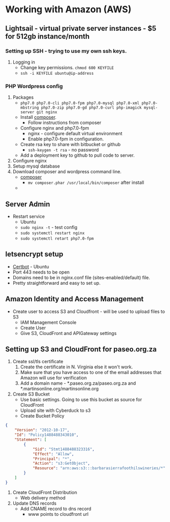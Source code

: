 # Working with Amazon (AWS)

## Lightsail - virtual private server instances - $5 for 512gb instance/month
### Setting up SSH - trying to use my own ssh keys.
1. Logging in
    * Change key permissions. `chmod 600 KEYFILE`
    * `ssh -i KEYFILE ubuntu@ip-address`
### PHP Wordpress config
1. Packages
    * `php7.0 php7.0-cli php7.0-fpm php7.0-mysql php7.0-xml php7.0-mbstring php7.0-zip php7.0-gd php7.0-curl php-imagick mysql-server git nginx`
    * Install [composer](https://getcomposer.org).
        * Follow instructions from composer
    * Configure nginx and php7.0-fpm
        * nginx - configure default virtual environment
        * Enable php7.0-fpm in configuration.
    * Create rsa key to share with bitbucket or github
        * `ssh-keygen -t rsa` - no password
    * Add a deployment key to github to pull code to server.
1. Configure nginx
1. Setup mysql database
1. Download composer and wordpress command line.
    * [composer](https://getcomposer.org/)
        * `mv composer.phar /usr/local/bin/composer` after install
    * 

## Server Admin
* Restart service
    * Ubuntu
    * `sudo nginx -t` - test config
    <!--* `sudo systemctl nginx restart`-->
    * `sudo systemctl restart nginx`
    * `sudo systemctl retart php7.0-fpm`

## letsencrypt setup
* [Certbot](https://certbot.eff.org/#ubuntuxenial-nginx) - Ubuntu
* Port 443 needs to be open
* Domains need to be in nginx.conf file (sites-enabled/default) file.
* Pretty straightforward and easy to set up.

## Amazon Identity and Access Management
* Create user to access S3 and Cloudfront - will be used to upload files to S3
    * IAM Management Console
    * Create User
    * Give S3, CloudFront and APIGateway settings
## Setting up S3 and CloudFront for paseo.org.za
1. Create ssl/tls certificate
    1. Create the certificate in N. Virginia else it won't work.
    1. Make sure that you have access to one of the email addresses that Amazon will use for verification
    1. Add a domain name - *.paseo.org.za/paseo.org.za and *.martinsonline.org/martinsonline.org
1. Create S3 Bucket
    * Use basic settings. Going to use this bucket as source for CloudFront
    * Upload site with Cyberduck to s3
    * Create Bucket Policy
```json
{
    "Version": "2012-10-17",
    "Id": "Policy1488488343010",
    "Statement": [
        {
            "Sid": "Stmt1488488323316",
            "Effect": "Allow",
            "Principal": "*",
            "Action": "s3:GetObject",
            "Resource": "arn:aws:s3:::barbarasierrafoothilswineries/*"
        }
    ]
}
```
1. Create CloudFront Distribution
    * Web delivery method
1. Update DNS records
    * Add CNAME record to dns record
        * www points to cloudfront url

